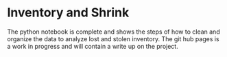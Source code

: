 # Inventory and Shrink
The python notebook is complete and shows the steps of how to clean and organize the data to analyze lost and stolen inventory.
The git hub pages is a work in progress and will contain a write up on the project. 
